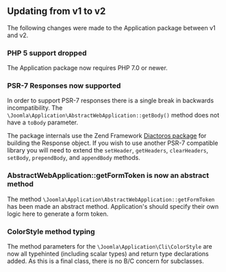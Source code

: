 ## Updating from v1 to v2

The following changes were made to the Application package between v1 and v2.

### PHP 5 support dropped

The Application package now requires PHP 7.0 or newer.

### PSR-7 Responses now supported
In order to support PSR-7 responses there is a single break in backwards incompatibility. The `\Joomla\Application\AbstractWebApplication::getBody()` method does not have a `toBody` parameter.

The package internals use the Zend Framework [Diactoros package](https://github.com/zendframework/zend-diactoros) for building the Response object. If you wish to use another PSR-7 compatible library you will need to extend the `setHeader`, `getHeaders`, `clearHeaders`, `setBody`, `prependBody`, and `appendBody` methods.

### AbstractWebApplication::getFormToken is now an abstract method
The method `\Joomla\Application\AbstractWebApplication::getFormToken` has been made an
abstract method. Application's should specify their own logic here to generate a form
token.

### ColorStyle method typing

The method parameters for the `\Joomla\Application\Cli\ColorStyle` are now all typehinted (including scalar types) and return type declarations added.  As this is a final class, there is no B/C concern for subclasses.
